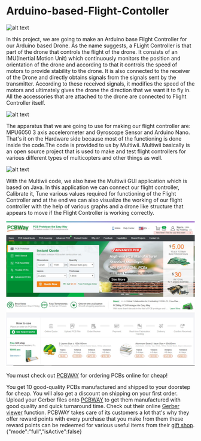 # Arduino-based-Flight-Contoller

![alt text](https://github.com/akarsh98/Arduino-based-flight-controller/blob/main/Flight%20Controller/FC%20architecture.JPG)

In this project, we are going to make an Arduino base Flight Controller for our Arduino based Drone. As the name suggests, a FLight Controller is that part of the drone that controls the flight of the drone. It consists of an IMU(Inertial Motion Unit) which continuously monitors the position and orientation of the drone and according to that it controls the speed of motors to provide stability to the drone. It is also connected to the receiver of the Drone and directly obtains signals from the signals sent by the transmitter. According to these received signals, it modifies the speed of the motors and ultimately gives the drone the direction that we want it to fly in. All the accessories that are attached to the drone are connected to Flight Controller itself.  


![alt text](https://github.com/akarsh98/Arduino-based-flight-controller/blob/main/Flight%20Controller/Schematic.JPG)

The apparatus that we are going to use for making our flight controller are: MPU6050 3 axis accelerometer and Gyroscope Sensor and Arduino Nano. That's it on the Hardware side because most of the functioning is done inside the code.The code is provided to us by Multiwii. Multiwii basically is an open source project that is used to make and test flight controllers for various different types of multicopters and other things as well.


![alt text](https://github.com/akarsh98/Arduino-based-flight-controller/blob/main/Flight%20Controller/multiwii.JPG)

With the Multiwii code, we also have the Multiwii GUI application which is based on Java. In this application we can connect our flight controller, Calibrate it, Tune various values required for functioning of the Flight Controller and at the end we can also visualize the working of our flight controller with the help of various graphs and a drone like structure that appears to move if the Flight Controller is working correctly.

![alt text](https://github.com/akarsh98/Controlling-ESP8266-with-Alexa/blob/master/images/pcbway.JPG?raw=true)

You must check out [PCBWAY](https://www.pcbway.com/) for ordering PCBs online for cheap!

You get 10 good-quality PCBs manufactured and shipped to your doorstep for cheap. You will also get a discount on shipping on your first order. Upload your Gerber files onto [PCBWAY](https://www.pcbway.com/) to get them manufactured with good quality and quick turnaround time. Check out their online [Gerber viewer](https://www.pcbway.com/project/OnlineGerberViewer.html) function. PCBWAY takes care of its customers a lot that's why they offer reward points with every purchase that you make from them these reward points can be redeemed for various useful items from their [gift shop](https://www.pcbway.com/project/gifts.html).
{"mode":"full","isActive":false}
